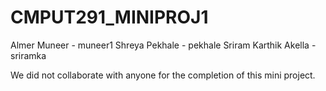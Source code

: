 # CMPUT291_MINIPROJ1
Almer Muneer - muneer1
Shreya Pekhale - pekhale
Sriram Karthik Akella - sriramka

We did not collaborate with anyone for the completion of this mini project.
